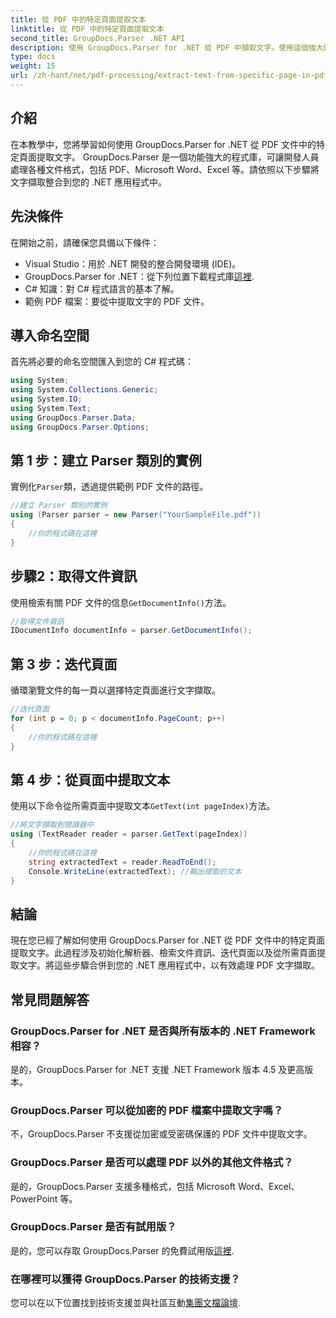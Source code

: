 ```yaml
---
title: 從 PDF 中的特定頁面提取文本
linktitle: 從 PDF 中的特定頁面提取文本
second_title: GroupDocs.Parser .NET API
description: 使用 GroupDocs.Parser for .NET 從 PDF 中擷取文字。使用這個強大的庫輕鬆檢索特定頁面內容。
type: docs
weight: 15
url: /zh-hant/net/pdf-processing/extract-text-from-specific-page-in-pdf/
---
```

## 介紹
在本教學中，您將學習如何使用 GroupDocs.Parser for .NET 從 PDF 文件中的特定頁面提取文字。 GroupDocs.Parser 是一個功能強大的程式庫，可讓開發人員處理各種文件格式，包括 PDF、Microsoft Word、Excel 等。請依照以下步驟將文字擷取整合到您的 .NET 應用程式中。
## 先決條件
在開始之前，請確保您具備以下條件：
- Visual Studio：用於 .NET 開發的整合開發環境 (IDE)。
-  GroupDocs.Parser for .NET：從下列位置下載程式庫[這裡](https://releases.groupdocs.com/parser/net/).
- C# 知識：對 C# 程式語言的基本了解。
- 範例 PDF 檔案：要從中提取文字的 PDF 文件。

## 導入命名空間
首先將必要的命名空間匯入到您的 C# 程式碼：
```csharp
using System;
using System.Collections.Generic;
using System.IO;
using System.Text;
using GroupDocs.Parser.Data;
using GroupDocs.Parser.Options;
```
## 第 1 步：建立 Parser 類別的實例
實例化`Parser`類，透過提供範例 PDF 文件的路徑。
```csharp
//建立 Parser 類別的實例
using (Parser parser = new Parser("YourSampleFile.pdf"))
{
    //你的程式碼在這裡
}
```
## 步驟2：取得文件資訊
使用檢索有關 PDF 文件的信息`GetDocumentInfo()`方法。
```csharp
//取得文件資訊
IDocumentInfo documentInfo = parser.GetDocumentInfo();
```
## 第 3 步：迭代頁面
循環瀏覽文件的每一頁以選擇特定頁面進行文字擷取。
```csharp
//迭代頁面
for (int p = 0; p < documentInfo.PageCount; p++)
{
    //你的程式碼在這裡
}
```
## 第 4 步：從頁面中提取文本
使用以下命令從所需頁面中提取文本`GetText(int pageIndex)`方法。
```csharp
//將文字擷取到閱讀器中
using (TextReader reader = parser.GetText(pageIndex))
{
    //你的程式碼在這裡
    string extractedText = reader.ReadToEnd();
    Console.WriteLine(extractedText); //輸出提取的文本
}
```

## 結論
現在您已經了解如何使用 GroupDocs.Parser for .NET 從 PDF 文件中的特定頁面提取文字。此過程涉及初始化解析器、檢索文件資訊、迭代頁面以及從所需頁面提取文字。將這些步驟合併到您的 .NET 應用程式中，以有效處理 PDF 文字擷取。

## 常見問題解答
### GroupDocs.Parser for .NET 是否與所有版本的 .NET Framework 相容？
是的，GroupDocs.Parser for .NET 支援 .NET Framework 版本 4.5 及更高版本。
### GroupDocs.Parser 可以從加密的 PDF 檔案中提取文字嗎？
不，GroupDocs.Parser 不支援從加密或受密碼保護的 PDF 文件中提取文字。
### GroupDocs.Parser 是否可以處理 PDF 以外的其他文件格式？
是的，GroupDocs.Parser 支援多種格式，包括 Microsoft Word、Excel、PowerPoint 等。
### GroupDocs.Parser 是否有試用版？
是的，您可以存取 GroupDocs.Parser 的免費試用版[這裡](https://releases.groupdocs.com/).
### 在哪裡可以獲得 GroupDocs.Parser 的技術支援？
您可以在以下位置找到技術支援並與社區互動[集團文檔論壇](https://forum.groupdocs.com/c/parser/17).